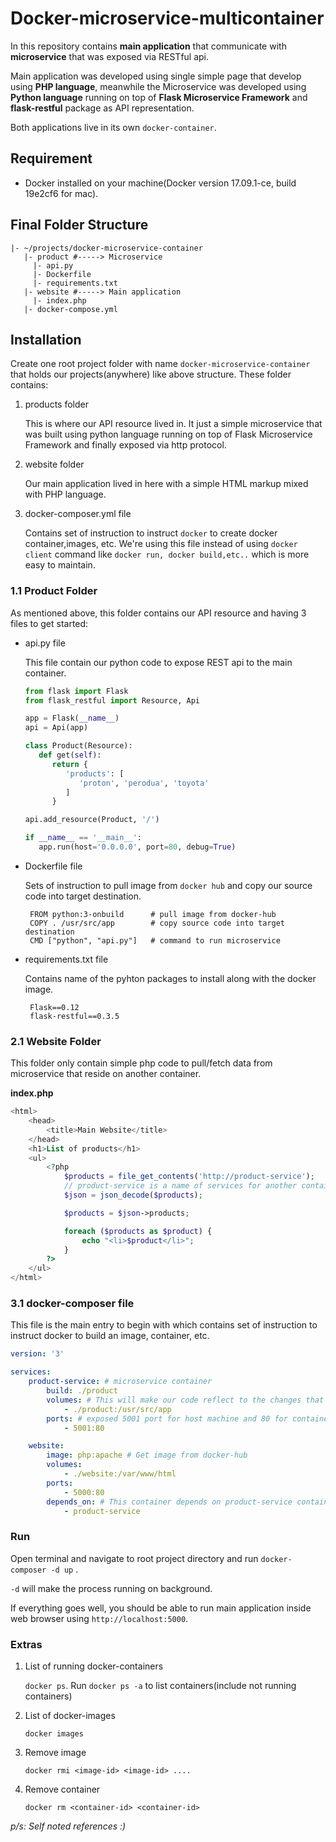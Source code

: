 # Docker-microservice-multicontainer

In this repository contains **main application** that communicate with **microservice** that was exposed via RESTful api.

Main application was developed using single simple page that develop using **PHP language**, meanwhile the Microservice was developed using **Python language** running on top of **Flask Microservice Framework** and **flask-restful** package as API representation.

Both applications live in its own `docker-container`.

## Requirement
 - Docker installed on your machine(Docker version 17.09.1-ce, build 19e2cf6 for mac).
 
## Final Folder Structure

```
|- ~/projects/docker-microservice-container
   |- product #-----> Microservice
     |- api.py
     |- Dockerfile
     |- requirements.txt
   |- website #-----> Main application
     |- index.php
   |- docker-compose.yml  
```

## Installation

Create one root project folder with name `docker-microservice-container` that holds our projects(anywhere) like above structure. These folder contains:
   
   1. products folder
      
      This is where our API resource lived in. It just a simple microservice that was built using python language running on top of Flask Microservice Framework and finally exposed via http protocol.
      
   2. website folder
      
      Our main application lived in here with a simple HTML markup mixed with PHP language.
      
   3. docker-composer.yml file
      
      Contains set of instruction to instruct `docker` to create docker container,images, etc. We're using this file instead of using `docker client` command like `docker run, docker build,etc..` which is more easy to maintain. 
      
### 1.1 Product Folder

As mentioned above, this folder contains our API resource and having 3 files to get started:

   - api.py file
   
     This file contain our python code to expose REST api to the main container.
     
     ```python
     from flask import Flask
     from flask_restful import Resource, Api
     
     app = Flask(__name__)
     api = Api(app)
     
     class Product(Resource):
        def get(self):
           return {
              'products': [
                 'proton', 'perodua', 'toyota'
              ]
           }
     
     api.add_resource(Product, '/')
     
     if __name__ == '__main__':
        app.run(host='0.0.0.0', port=80, debug=True)
     ```
     
   - Dockerfile file
     
     Sets of instruction to pull image from `docker hub` and copy our source code into target destination.
     
     ```
      FROM python:3-onbuild      # pull image from docker-hub    
      COPY . /usr/src/app        # copy source code into target destination   
      CMD ["python", "api.py"]   # command to run microservice
     ```
     
   - requirements.txt file
     
     Contains name of the pyhton packages to install along with the docker image.
     
     ```
      Flask==0.12
      flask-restful==0.3.5
     ```
     
### 2.1 Website Folder
     
This folder only contain simple php code to pull/fetch data from microservice that reside on another container.

**index.php**

```php
<html>
    <head>
        <title>Main Website</title>
    </head>
    <h1>List of products</h1>
    <ul>
        <?php
            $products = file_get_contents('http://product-service');
            // product-service is a name of services for another container.
            $json = json_decode($products);

            $products = $json->products;

            foreach ($products as $product) {
                echo "<li>$product</li>";
            }
        ?>
    </ul>
</html>
```

### 3.1 docker-composer file
     
This file is the main entry to begin with which contains set of instruction to instruct docker to build an image, container, etc.
     
```yaml
version: '3'

services:
    product-service: # microservice container
        build: ./product
        volumes: # This will make our code reflect to the changes that was made inside text editor.
            - ./product:/usr/src/app
        ports: # exposed 5001 port for host machine and 80 for container.
            - 5001:80

    website:
        image: php:apache # Get image from docker-hub
        volumes:
            - ./website:/var/www/html
        ports:
            - 5000:80
        depends_on: # This container depends on product-service container
            - product-service
```     


### Run

Open terminal and navigate to root project directory and run `docker-composer -d up` . 

`-d` will make the process running on background.

If everything goes well, you should be able to run main application inside web browser using `http://localhost:5000`.

### Extras

1. List of running docker-containers

   `docker ps`. Run `docker ps -a` to list containers(include not running containers)
   
2. List of docker-images   
 
   `docker images`
   
3. Remove image
   
   `docker rmi <image-id> <image-id> ....`
   
4. Remove container

   `docker rm <container-id> <container-id>`
   

*p/s: Self noted references :)*